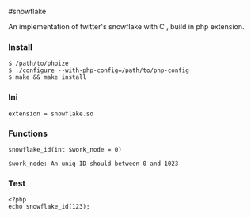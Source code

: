 #snowflake

An implementation of twitter's snowflake with C , build in php extension.

### Install
```
$ /path/to/phpize
$ ./configure --with-php-config=/path/to/php-config
$ make && make install
```

### Ini
```
extension = snowflake.so

```

### Functions
```
snowflake_id(int $work_node = 0)

$work_node: An uniq ID should between 0 and 1023 

```

### Test
```
<?php
echo snowflake_id(123);

```

